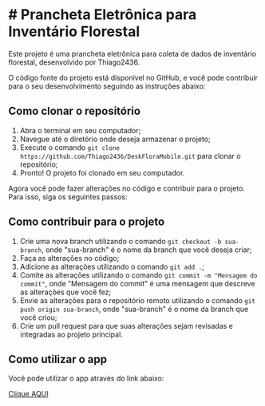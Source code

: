 <!DOCTYPE html>
<html>
  <head>
    <meta charset="UTF-8">
  </head>
  <body>
    <h1># Prancheta Eletrônica para Inventário Florestal</h1>
    <p>Este projeto é uma prancheta eletrônica para coleta de dados de inventário florestal, desenvolvido por Thiago2436.</p>
    <p>O código fonte do projeto está disponível no GitHub, e você pode contribuir para o seu desenvolvimento seguindo as instruções abaixo:</p>
        <h2>Como clonar o repositório</h2>
    <ol>
      <li>Abra o terminal em seu computador;</li>
      <li>Navegue até o diretório onde deseja armazenar o projeto;</li>
      <li>Execute o comando <code>git clone https://github.com/Thiago2436/DeskFloraMobile.git</code> para clonar o repositório;</li>
      <li>Pronto! O projeto foi clonado em seu computador.</li>
    </ol>
    <p>Agora você pode fazer alterações no código e contribuir para o projeto. Para isso, siga os seguintes passos:</p>
        <h2>Como contribuir para o projeto</h2>
    <ol>
      <li>Crie uma nova branch utilizando o comando <code>git checkout -b sua-branch</code>, onde "sua-branch" é o nome da branch que você deseja criar;</li>
      <li>Faça as alterações no código;</li>
      <li>Adicione as alterações utilizando o comando <code>git add .</code>;</li>
      <li>Comite as alterações utilizando o comando <code>git commit -m "Mensagem do commit"</code>, onde "Mensagem do commit" é uma mensagem que descreve as alterações que você fez;</li>
      <li>Envie as alterações para o repositório remoto utilizando o comando <code>git push origin sua-branch</code>, onde "sua-branch" é o nome da branch que você criou;</li>
      <li>Crie um pull request para que suas alterações sejam revisadas e integradas ao projeto principal.</li>
    </ol>
        <h2>Como utilizar o app</h2>
    <p>Você pode utilizar o app através do link abaixo:</p>
    <a href="https://thiago2436.github.io/DeskFloraMobile/">Clique AQUI</a>
  </body>
</html>
